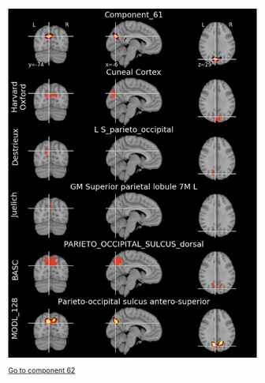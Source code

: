 


![61](preliminary/61.jpg "Component 61")

[Go to component 62](https://parietal-inria.github.io/MODL_atlas/1024/62 "Component 62")